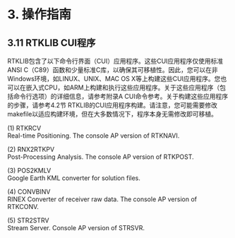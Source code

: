 # 3. 操作指南

## 3.11 RTKLIB CUI程序

RTKLIB包含了以下命令行界面（CUI）应用程序。这些CUI应用程序仅使用标准ANSI C（C89）函数和少量标准C库，以确保其可移植性。因此，您可以在非Windows环境，如LINUX、UNIX、MAC OS X等上构建这些CUI应用程序。您也可以在嵌入式CPU，如ARM上构建和执行这些应用程序。关于这些应用程序（包括命令行选项）的详细信息，请参考附录A CUI命令参考。关于构建这些应用程序的步骤，请参考4.2节 RTKLIB的CUI应用程序构建。请注意，您可能需要修改makefile以适应构建环境，但在大多数情况下，程序本身无需修改即可移植。

(1) RTKRCV <br>
Real-time Positioning. The console AP version of RTKNAVI.

(2) RNX2RTKPV <br>
Post-Processing Analysis. The console AP version of RTKPOST.

(3) POS2KMLV <br>
Google Earth KML converter for solution files.

(4) CONVBINV <br>
RINEX Converter of receiver raw data. The console AP version of RTKCONV.

(5) STR2STRV <br>
Stream Server. Console AP version of STRSVR.
